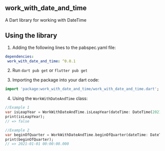
## work_with_date_and_time

A Dart library for working with DateTime

## Using the library

1. Adding the following lines to the pabspec.yaml file:

```yaml
dependencies:
 work_with_date_and_time: ^0.0.1
 ```

2. Run `dart pub get` or `flutter pub get`

3. Importing the package into your dart code:

```dart
import 'package:work_with_date_and_time/work_with_date_and_time.dart';
```

4. Using the `WorkWithDateAndTime` class:

```dart
//Example 1
var isLeapYear = WorkWithDateAndTime.isLeapYear(dateTime: DateTime(2021));
print(isLeapYear);
// => false
```

```dart
//Example 2
var beginOfQuarter = WorkWithDateAndTime.beginOfQuarter(dateTime: DateTime(2021, 3));
print(beginOfQuarter);
// => 2021-01-01 00:00:00.000
```
